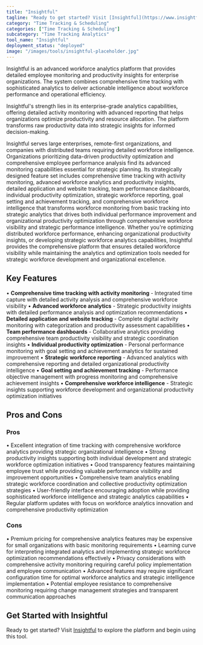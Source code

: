 ```yaml
---
title: "Insightful"
tagline: "Ready to get started? Visit [Insightful](https://www.insightful.io) to explore the platform and begin using this tool...."
category: "Time Tracking & Scheduling"
categories: ["Time Tracking & Scheduling"]
subcategory: "Time Tracking Analytics"
tool_name: "Insightful"
deployment_status: "deployed"
image: "/images/tools/insightful-placeholder.jpg"
---
```

Insightful is an advanced workforce analytics platform that provides detailed employee monitoring and productivity insights for enterprise organizations. The system combines comprehensive time tracking with sophisticated analytics to deliver actionable intelligence about workforce performance and operational efficiency.

Insightful's strength lies in its enterprise-grade analytics capabilities, offering detailed activity monitoring with advanced reporting that helps organizations optimize productivity and resource allocation. The platform transforms raw productivity data into strategic insights for informed decision-making.

Insightful serves large enterprises, remote-first organizations, and companies with distributed teams requiring detailed workforce intelligence. Organizations prioritizing data-driven productivity optimization and comprehensive employee performance analysis find its advanced monitoring capabilities essential for strategic planning. Its strategically designed feature set includes comprehensive time tracking with activity monitoring, advanced workforce analytics and productivity insights, detailed application and website tracking, team performance dashboards, individual productivity optimization, strategic workforce reporting, goal setting and achievement tracking, and comprehensive workforce intelligence that transforms workforce monitoring from basic tracking into strategic analytics that drives both individual performance improvement and organizational productivity optimization through comprehensive workforce visibility and strategic performance intelligence. Whether you're optimizing distributed workforce performance, enhancing organizational productivity insights, or developing strategic workforce analytics capabilities, Insightful provides the comprehensive platform that ensures detailed workforce visibility while maintaining the analytics and optimization tools needed for strategic workforce development and organizational excellence.

## Key Features

• **Comprehensive time tracking with activity monitoring** - Integrated time capture with detailed activity analysis and comprehensive workforce visibility
• **Advanced workforce analytics** - Strategic productivity insights with detailed performance analysis and optimization recommendations
• **Detailed application and website tracking** - Complete digital activity monitoring with categorization and productivity assessment capabilities
• **Team performance dashboards** - Collaborative analytics providing comprehensive team productivity visibility and strategic coordination insights
• **Individual productivity optimization** - Personal performance monitoring with goal setting and achievement analytics for sustained improvement
• **Strategic workforce reporting** - Advanced analytics with comprehensive reporting and detailed organizational productivity intelligence
• **Goal setting and achievement tracking** - Performance objective management with progress monitoring and comprehensive achievement insights
• **Comprehensive workforce intelligence** - Strategic insights supporting workforce development and organizational productivity optimization initiatives

## Pros and Cons

### Pros
• Excellent integration of time tracking with comprehensive workforce analytics providing strategic organizational intelligence
• Strong productivity insights supporting both individual development and strategic workforce optimization initiatives
• Good transparency features maintaining employee trust while providing valuable performance visibility and improvement opportunities
• Comprehensive team analytics enabling strategic workforce coordination and collective productivity optimization strategies
• User-friendly interface encouraging adoption while providing sophisticated workforce intelligence and strategic analytics capabilities
• Regular platform updates with focus on workforce analytics innovation and comprehensive productivity optimization

### Cons
• Premium pricing for comprehensive analytics features may be expensive for small organizations with basic monitoring requirements
• Learning curve for interpreting integrated analytics and implementing strategic workforce optimization recommendations effectively
• Privacy considerations with comprehensive activity monitoring requiring careful policy implementation and employee communication
• Advanced features may require significant configuration time for optimal workforce analytics and strategic intelligence implementation
• Potential employee resistance to comprehensive monitoring requiring change management strategies and transparent communication approaches

## Get Started with Insightful

Ready to get started? Visit [Insightful](https://www.insightful.io) to explore the platform and begin using this tool.